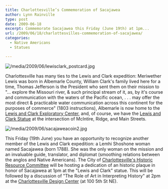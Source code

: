 ```yaml
---
title: Charlottesville’s Commemoration of Sacajawea
author: Lynn Rainville
type: post
date: 2009-06-18
excerpt: Commemorate Sacajawea this Friday (June 19th) at 1pm...
url: /2009/06/18/charlottesvilles-commemoration-of-sacajawea/
categories:
  - Native Americans
  - Statues

---
```

![/media/2009/06/lewisclark_postcard.jpg](/media/2009/06/lewisclark_postcard.jpg)

Charlottesville has many ties to the Lewis and Clark expedition: Meriwether Lewis was born in Albemarle County, William Clark's family lived here for a time, Thomas Jefferson is the President who sent them on their mission to "&#8230; explore the Missouri river, & such principal stream of it, as, by it's course and communication with the waters of the Pacific ocean, . . . may offer the most direct & practicable water communication across this continent for the purposes of commerce" (1803 instructions), Albemarle is now home to the [Lewis and Clark Exploratory Center][2], and, of course, we have the [Lewis and Clark Statue][3] at the intersection of McIntire, Ridge, and Main Streets.

![/media/2009/06/sacajaweacoin2.jpg](/media/2009/06/sacajaweacoin2.jpg)

This Friday (19th June) you have an opportunity to recognize another member of the Lewis and Clark expedition: a Lemhi Shoshone woman named Sacajawea (born 1788). She was the only woman on the mission and an invaluable guide, translator, and diplomat (smoothing relations between the anglos and Native Americans). The City of [Charlottesville's Historic Resource Committee][5] will be hosting a dedication of an historic plaque in honor of Sacajawea at 1pm at the "Lewis and Clark" statue. This will be followed by a discussion of "The Role of Art in Interpreting History" at 2pm at the [Charlottesville Design Center][6] (at 100 5th St NE).

 [1]: /media/2009/06/lewisclark_postcard.jpg
 [2]: http://www.lewisandclarkeast.org
 [3]: /2007/02/16/sacagawea-clark-lewis/
 [4]: /media/2009/06/sacajaweacoin2.jpg
 [5]: http://www.charlottesville.org/historicresources/
 [6]: http://www.cvilledesign.org
